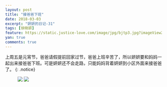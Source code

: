 ```yaml
---
layout: post
title: "接爸爸下班"
date: 2018-03-03
excerpt: "妍妍的日记-31"
tags: [徐晓妍]
feature: https://static.justice-love.com/image/jpg/bjtp3.jpg?imageView2/1/w/1200/h/500
yan: true
comments: true
---
```

上周五是元宵节，爸爸请假提前回家过节，爸爸上班辛苦了，所以妍妍要和妈妈一起出来接爸爸下班。可是妍妍还不会走路，只能妈妈背着妍妍到小区外面来接爸爸了。
{: .notice}
<figure>
    <img src="{{ site.staticUrl }}/yanyan/image/jiebaba1.jpg?imageMogr2/auto-orient" />
    <img src="{{ site.staticUrl }}/yanyan/image/jiebaba2.jpg?imageMogr2/auto-orient" />
</figure>
